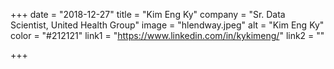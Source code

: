 +++
date = "2018-12-27"
title = "Kim Eng Ky"
company = "Sr. Data Scientist, United Health Group"
image = "hlendway.jpeg"
alt = "Kim Eng Ky"
color = "#212121"
link1 = "https://www.linkedin.com/in/kykimeng/"
link2 = ""

+++
